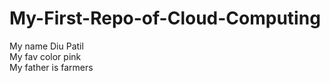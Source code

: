 # My-First-Repo-of-Cloud-Computing
My name Diu Patil<br>
My fav color pink<br>
My father is farmers
